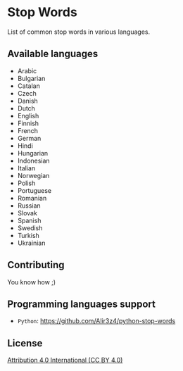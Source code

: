 Stop Words
==========

List of common stop words in various languages.



Available languages
-------------------
* Arabic
* Bulgarian
* Catalan
* Czech
* Danish
* Dutch
* English
* Finnish
* French
* German
* Hindi
* Hungarian
* Indonesian
* Italian
* Norwegian
* Polish
* Portuguese
* Romanian
* Russian
* Slovak
* Spanish
* Swedish
* Turkish
* Ukrainian

Contributing
-----------------
You know how ;)


Programming languages support
-----------------------------

* `Python`: https://github.com/Alir3z4/python-stop-words


License
--------
[Attribution 4.0 International (CC BY 4.0)][LICENSE]

[LICENSE]: http://creativecommons.org/licenses/by/4.0/
